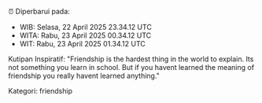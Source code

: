 ⏰ Diperbarui pada:
- WIB: Selasa, 22 April 2025 23.34.12 UTC
- WITA: Rabu, 23 April 2025 00.34.12 UTC
- WIT: Rabu, 23 April 2025 01.34.12 UTC

Kutipan Inspiratif:
"Friendship is the hardest thing in the world to explain. Its not something you learn in school. But if you havent learned the meaning of friendship you really havent learned anything."


Kategori: friendship

